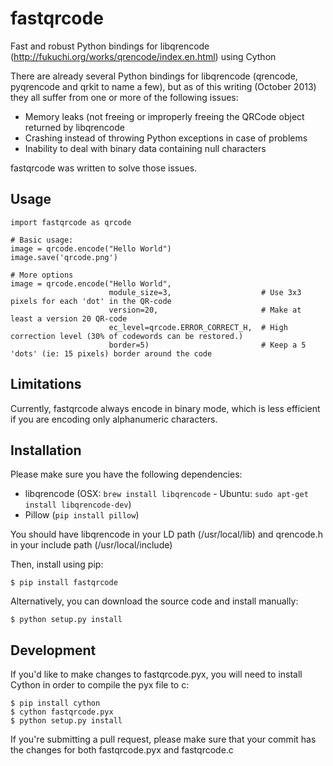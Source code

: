 fastqrcode
==========

Fast and robust Python bindings for libqrencode (http://fukuchi.org/works/qrencode/index.en.html) using Cython

There are already several Python bindings for libqrencode (qrencode, pyqrencode and qrkit to name a few), but as of this
writing (October 2013) they all suffer from one or more of the following issues:

  - Memory leaks (not freeing or improperly freeing the QRCode object returned by libqrencode
  - Crashing instead of throwing Python exceptions in case of problems
  - Inability to deal with binary data containing null characters

fastqrcode was written to solve those issues.

Usage
-----

    import fastqrcode as qrcode

    # Basic usage:
    image = qrcode.encode("Hello World")
    image.save('qrcode.png')

    # More options
    image = qrcode.encode("Hello World",
                          module_size=3,                    # Use 3x3 pixels for each 'dot' in the QR-code
                          version=20,                       # Make at least a version 20 QR-code
                          ec_level=qrcode.ERROR_CORRECT_H,  # High correction level (30% of codewords can be restored.)
                          border=5)                         # Keep a 5 'dots' (ie: 15 pixels) border around the code


Limitations
-----------

Currently, fastqrcode always encode in binary mode, which is less efficient if you are encoding only alphanumeric
characters.


Installation
------------

Please make sure you have the following dependencies:

  - libqrencode (OSX: `brew install libqrencode` - Ubuntu: `sudo apt-get install libqrencode-dev`)
  - Pillow (`pip install pillow`)

You should have libqrencode in your LD path (/usr/local/lib) and qrencode.h in your include path (/usr/local/include)

Then, install using pip:

    $ pip install fastqrcode

Alternatively, you can download the source code and install manually:

    $ python setup.py install


Development
-----------

If you'd like to make changes to fastqrcode.pyx, you will need to install Cython in order to compile the pyx file to c:

    $ pip install cython
    $ cython fastqrcode.pyx
    $ python setup.py install

If you're submitting a pull request, please make sure that your commit has the changes for both fastqrcode.pyx and
fastqrcode.c

